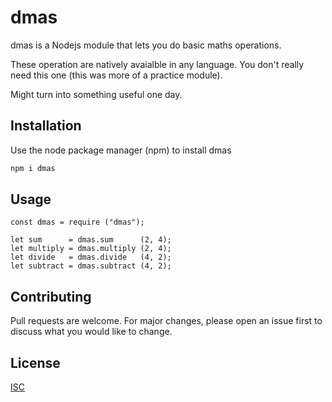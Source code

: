 # dmas

dmas is a Nodejs module that lets you do basic maths operations.

These operation are natively avaialble in any language. You don't really need this one (this was more of a practice module).

Might turn into something useful one day.

## Installation

Use the node package manager (npm) to install dmas

```bash
npm i dmas
```

## Usage

```
const dmas = require ("dmas");

let sum      = dmas.sum      (2, 4);
let multiply = dmas.multiply (2, 4);
let divide   = dmas.divide   (4, 2);
let subtract = dmas.subtract (4, 2);
```

## Contributing
Pull requests are welcome. For major changes, please open an issue first to discuss what you would like to change.

## License
[ISC](http://opensource.org/licenses/ISC)

